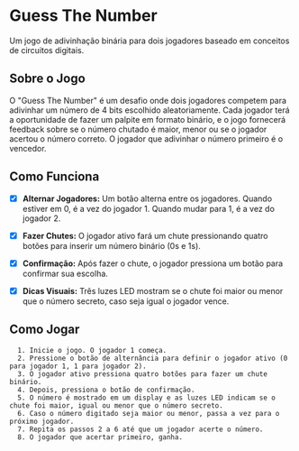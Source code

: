 
# Guess The Number

<p>Um jogo de adivinhação binária para dois jogadores baseado em conceitos de circuitos digitais.</p>


## Sobre o Jogo

<p>O "Guess The Number" é um desafio onde dois jogadores competem para adivinhar um número de 4 bits escolhido aleatoriamente. Cada jogador terá a oportunidade de fazer um palpite em formato binário, e o jogo fornecerá feedback sobre se o número chutado é maior, menor ou se o jogador acertou o número correto. O jogador que adivinhar o número primeiro é o vencedor.</p>


## Como Funciona

- [x] **Alternar Jogadores:** Um botão alterna entre os jogadores. Quando estiver em 0, é a vez do jogador 1. Quando mudar para 1, é a vez do jogador 2.

- [x] **Fazer Chutes:** O jogador ativo fará um chute pressionando quatro botões para inserir um número binário (0s e 1s).

- [x] **Confirmação:** Após fazer o chute, o jogador pressiona um botão para confirmar sua escolha.

- [x] **Dicas Visuais:** Três luzes LED mostram se o chute foi maior ou menor que o número secreto, caso seja igual o jogador vence.


## Como Jogar
```
  1. Inicie o jogo. O jogador 1 começa.
  2. Pressione o botão de alternância para definir o jogador ativo (0 para jogador 1, 1 para jogador 2).
  3. O jogador ativo pressiona quatro botões para fazer um chute binário.
  4. Depois, pressiona o botão de confirmação.
  5. O número é mostrado em um display e as luzes LED indicam se o chute foi maior, igual ou menor que o número secreto.
  6. Caso o número digitado seja maior ou menor, passa a vez para o próximo jogador.
  7. Repita os passos 2 a 6 até que um jogador acerte o número.
  8. O jogador que acertar primeiro, ganha.
```
